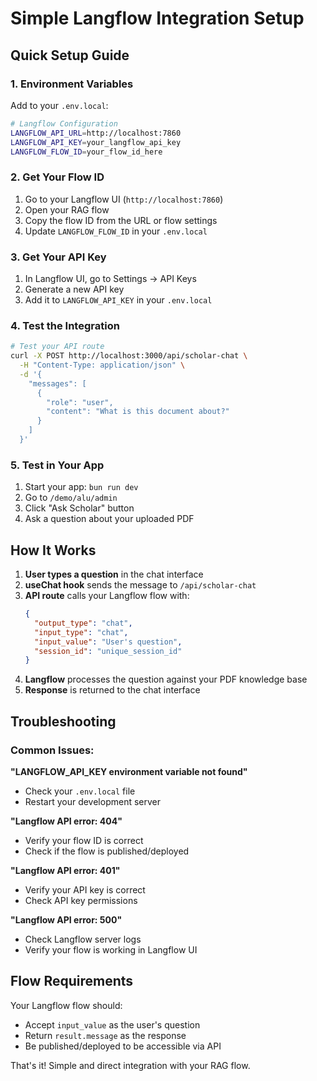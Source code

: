 # Simple Langflow Integration Setup

## Quick Setup Guide

### 1. Environment Variables

Add to your `.env.local`:

```bash
# Langflow Configuration
LANGFLOW_API_URL=http://localhost:7860
LANGFLOW_API_KEY=your_langflow_api_key
LANGFLOW_FLOW_ID=your_flow_id_here
```

### 2. Get Your Flow ID

1. Go to your Langflow UI (`http://localhost:7860`)
2. Open your RAG flow
3. Copy the flow ID from the URL or flow settings
4. Update `LANGFLOW_FLOW_ID` in your `.env.local`

### 3. Get Your API Key

1. In Langflow UI, go to Settings → API Keys
2. Generate a new API key
3. Add it to `LANGFLOW_API_KEY` in your `.env.local`

### 4. Test the Integration

```bash
# Test your API route
curl -X POST http://localhost:3000/api/scholar-chat \
  -H "Content-Type: application/json" \
  -d '{
    "messages": [
      {
        "role": "user",
        "content": "What is this document about?"
      }
    ]
  }'
```

### 5. Test in Your App

1. Start your app: `bun run dev`
2. Go to `/demo/alu/admin`
3. Click "Ask Scholar" button
4. Ask a question about your uploaded PDF

## How It Works

1. **User types a question** in the chat interface
2. **useChat hook** sends the message to `/api/scholar-chat`
3. **API route** calls your Langflow flow with:
   ```json
   {
     "output_type": "chat",
     "input_type": "chat", 
     "input_value": "User's question",
     "session_id": "unique_session_id"
   }
   ```
4. **Langflow** processes the question against your PDF knowledge base
5. **Response** is returned to the chat interface

## Troubleshooting

### Common Issues:

**"LANGFLOW_API_KEY environment variable not found"**
- Check your `.env.local` file
- Restart your development server

**"Langflow API error: 404"**
- Verify your flow ID is correct
- Check if the flow is published/deployed

**"Langflow API error: 401"**
- Verify your API key is correct
- Check API key permissions

**"Langflow API error: 500"**
- Check Langflow server logs
- Verify your flow is working in Langflow UI

## Flow Requirements

Your Langflow flow should:
- Accept `input_value` as the user's question
- Return `result.message` as the response
- Be published/deployed to be accessible via API

That's it! Simple and direct integration with your RAG flow. 